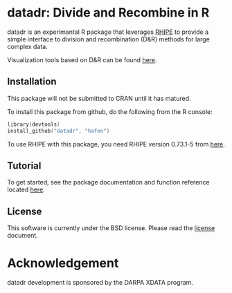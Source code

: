 # datadr: Divide and Recombine in R

datadr is an experimantal R package that leverages [RHIPE](https://github.com/saptarshiguha/RHIPE) to provide a simple interface to division and recombination (D&R) methods for large complex data.

Visualization tools based on D&R can be found [here](https://github.com/hafen/trelliscope).

## Installation

This package will not be submitted to CRAN until it has matured.

To install this package from github, do the following from the R console:

```s
library(devtools)
install_github("datadr", "hafen")
```

To use RHIPE with this package, you need RHIPE version 0.73.1-5 from [here](http://ml.stat.purdue.edu/rhipebin/Rhipe_0.73.1-5.tar.gz).

## Tutorial

To get started, see the package documentation and function reference located [here](http://hafen.github.com/datadr). 

## License

This software is currently under the BSD license.  Please read the [license](https://github.com/hafen/datadr/blob/master/LICENSE.md) document.

# Acknowledgement

datadr development is sponsored by the DARPA XDATA program.
